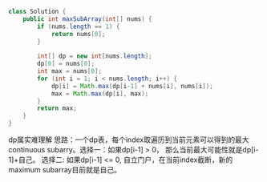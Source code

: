 ```Java
class Solution {
    public int maxSubArray(int[] nums) {
        if (nums.length == 1) {
            return nums[0];
        }
        
        int[] dp = new int[nums.length];
        dp[0] = nums[0];
        int max = nums[0];
        for (int i = 1; i < nums.length; i++) {
            dp[i] = Math.max(dp[i-1] + nums[i], nums[i]);
            max = Math.max(dp[i], max);
        }
        return max;
    }
}
```

dp属实难理解
思路：一个dp表，每个index取遍历到当前元素可以得到的最大continuous subarry。选择一：如果dp[i-1] > 0， 那么当前最大可能性就是dp[i-1]+自己。 选择二: 如果dp[i-1] <= 0, 自立门户，在当前index截断，新的maximum subarray目前就是自己。

